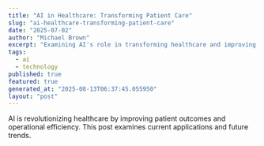 ```yaml
---
title: "AI in Healthcare: Transforming Patient Care"
slug: "ai-healthcare-transforming-patient-care"
date: "2025-07-02"
author: "Michael Brown"
excerpt: "Examining AI's role in transforming healthcare and improving patient outcomes."
tags:
  - ai
  - technology
published: true
featured: true
generated_at: "2025-08-13T06:37:45.055950"
layout: "post"
---
```


AI is revolutionizing healthcare by improving patient outcomes and operational efficiency. This post examines current applications and future trends.